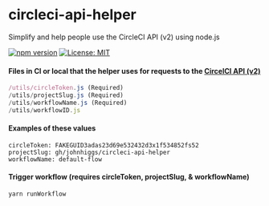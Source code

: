 # circleci-api-helper
Simplify and help people use the CircleCI API (v2) using node.js

[![npm version](https://badge.fury.io/js/circleci-api-helper.svg)](https://badge.fury.io/js/circleci-api-helper) [![License: MIT](https://img.shields.io/badge/License-MIT-yellow.svg)](https://opensource.org/licenses/MIT)

#### Files in CI or local that the helper uses for requests to the [CircelCI API (v2)](https://circleci.com/docs/api/v2/)
```/utils/branch.js
/utils/circleToken.js (Required)
/utils/projectSlug.js (Required)
/utils/workflowName.js (Required)
/utils/workflowID.js
```
#### Examples of these values
```branch: master
circleToken: FAKEGUID3adas23d69e532432d3x1f534852fs52
projectSlug: gh/johnhiggs/circleci-api-helper
workflowName: default-flow
```

#### Trigger workflow (requires circleToken, projectSlug, & workflowName)
`yarn runWorkflow`
